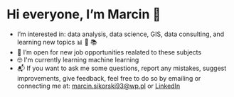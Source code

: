 # Hi everyone, I’m Marcin :wave:
- I’m interested in: data analysis, data science, GIS, data consulting, and learning new topics 📊 🔬 :books:
- 💞️ I’m open for new job opportunities realated to these subjects
- 🤓 I'm currently learning machine learning
- 📬 If you want to ask me some questions, report any mistakes, suggest improvements, give feedback, feel free to do so by emailing or connecting me at:
marcin.sikorski93@wp.pl or [LinkedIn](https://pl.linkedin.com/in/sikorski-marcin)

<!---
msikorski93/msikorski93 is a ✨ special ✨ repository because its `README.md` (this file) appears on your GitHub profile.
You can click the Preview link to take a look at your changes.
--->
